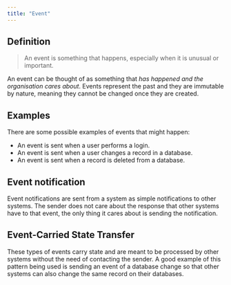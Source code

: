 ```yaml
---
title: "Event"
---
```


## Definition

>An event is something that happens, especially when it is unusual or important.

An event can be thought of as something that *has happened and the organisation cares about*. Events represent the past and they are immutable by nature, meaning they cannot be changed once they are created.

## Examples

There are some possible examples of events that might happen:

- An event is sent when a user performs a login.
- An event is sent when a user changes a record in a database.
- An event is sent when a record is deleted from a database.

## Event notification

Event notifications are sent from a system as simple notifications to other systems. The sender does not care about the response that other systems have to that event, the only thing it cares about is sending the notification.

## Event-Carried State Transfer

These types of events carry state and are meant to be processed by other systems without the need of contacting the sender. A good example of this pattern being used is sending an event of a database change so that other systems can also change the same record on their databases.